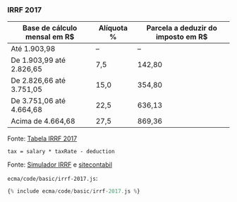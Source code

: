 ### IRRF 2017

Base de cálculo mensal em R$ | Alíquota % | Parcela a deduzir do imposto em R$
-----------------------------|------------|-----------------------------------
Até 1.903,98 | – | –
De 1.903,99 até 2.826,65 | 7,5| 142,80
De 2.826,66 até 3.751,05 | 15,0 | 354,80
De 3.751,06 até 4.664,68 | 22,5 | 636,13
Acima de 4.664,68	| 27,5 | 869,36

Fonte: [Tabela IRRF 2017](https://www.tabeladoirrf.com.br/tabela-irrf-2017.html)

```
tax = salary * taxRate - deduction
```
Fonte: [Simulador IRRF](http://www.receita.fazenda.gov.br/aplicacoes/atrjo/simulador/simulador.asp?tipoSimulador=M) e [sitecontabil](https://www.sitecontabil.com.br/noticias/artigo.php?id=2272)
<!-- tax = (salary - dependents - INSS) x taxRate - deduction -->

`ecma/code/basic/irrf-2017.js`:
```js
{% include ecma/code/basic/irrf-2017.js %}
```